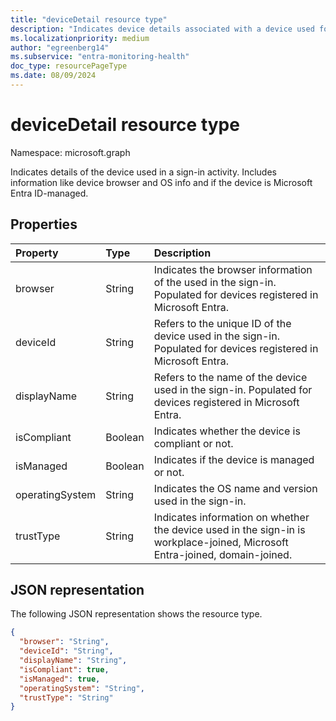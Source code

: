```yaml
---
title: "deviceDetail resource type"
description: "Indicates device details associated with a device used for signing in. The information includes information like device browser and  operating system, and whether the device is Microsoft Entra ID managed."
ms.localizationpriority: medium
author: "egreenberg14"
ms.subservice: "entra-monitoring-health"
doc_type: resourcePageType
ms.date: 08/09/2024
---
```


# deviceDetail resource type

Namespace: microsoft.graph

Indicates details of the device used in a sign-in activity. Includes information like device browser and OS info and if the device is Microsoft Entra ID-managed.

## Properties
| Property	   | Type	|Description|
|:---------------|:--------|:----------|
|browser|String|Indicates the browser information of the used in the sign-in. Populated for devices registered in Microsoft Entra.|
|deviceId|String|Refers to the unique ID of the device used in the sign-in. Populated for devices registered in Microsoft Entra.|
|displayName|String|Refers to the name of the device used in the sign-in. Populated for devices registered in Microsoft Entra.|
|isCompliant|Boolean|Indicates whether the device is compliant or not.|
|isManaged|Boolean|Indicates if the device is managed or not.|
|operatingSystem|String|Indicates the OS name and version used in the sign-in.|
|trustType|String|Indicates information on whether the device used in the sign-in is workplace-joined, Microsoft Entra-joined, domain-joined.|

## JSON representation

The following JSON representation shows the resource type.

<!-- {
  "blockType": "resource",
  "optionalProperties": [

  ],
  "@odata.type": "microsoft.graph.deviceDetail"
}-->

```json
{
  "browser": "String",
  "deviceId": "String",
  "displayName": "String",
  "isCompliant": true,
  "isManaged": true,
  "operatingSystem": "String",
  "trustType": "String"
}
```

<!-- uuid: 8fcb5dbc-d5aa-4681-8e31-b001d5168d79
2015-10-25 14:57:30 UTC -->
<!-- {
  "type": "#page.annotation",
  "description": "deviceDetail resource",
  "keywords": "",
  "section": "documentation",
  "tocPath": ""
}-->
